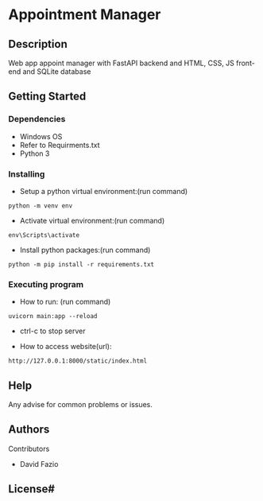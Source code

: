 # Appointment Manager

## Description

Web app appoint manager with FastAPI backend and HTML, CSS, JS front-end and SQLite database

## Getting Started

### Dependencies

* Windows OS
* Refer to Requirments.txt
* Python 3

### Installing

* Setup a python virtual environment:(run command)
```
python -m venv env
```

* Activate virtual environment:(run command)
```
env\Scripts\activate
```
* Install python packages:(run command) 
```
python -m pip install -r requirements.txt
```
### Executing program

* How to run: (run command)
```
uvicorn main:app --reload
```
* ctrl-c to stop server


* How to access website(url):
```
http://127.0.0.1:8000/static/index.html
```

## Help

Any advise for common problems or issues.


## Authors

Contributors
* David Fazio

## License# 